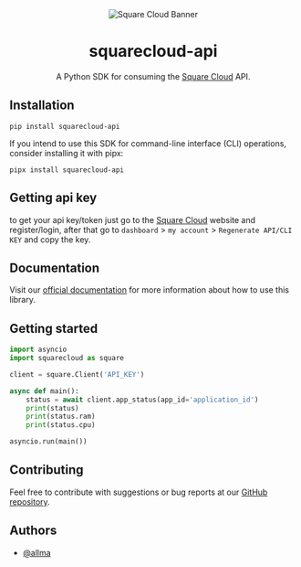 [Square Cloud]: https://squarecloud.app

[Square Cloud API]: https://docs.squarecloud.app/api-reference/

[@allma]: https://github.com/Robert-Nogueira


<div style="text-align: center;">
  <img alt="Square Cloud Banner" src="https://cdn.squarecloud.app/png/github-readme.png">
</div>

<h1 style="text-align: center;">squarecloud-api</h1>

<p style="text-align: center;">A Python SDK for consuming the <a href="https://squarecloud.app" target="_blank">Square Cloud</a> API.</p>

## Installation

````shell
pip install squarecloud-api
````

If you intend to use this SDK for command-line interface (CLI) operations, consider
installing it with pipx:
````shell
pipx install squarecloud-api
````

## Getting api key

to get your api key/token just go to the [Square Cloud] website and
register/login, after that go
to `dashboard` > `my account` > `Regenerate API/CLI KEY` and copy the key.

## Documentation
Visit our [official documentation](https://docs.squarecloud.app/sdks/py) for more information about how to use this library.

## Getting started

```python
import asyncio
import squarecloud as square

client = square.Client('API_KEY')

async def main():
    status = await client.app_status(app_id='application_id')
    print(status)
    print(status.ram)
    print(status.cpu)

asyncio.run(main())
```

## Contributing

Feel free to contribute with suggestions or bug reports at our [GitHub repository](https://github.com/squarecloudofc/wrapper-api-py).

## Authors

- [@allma]
